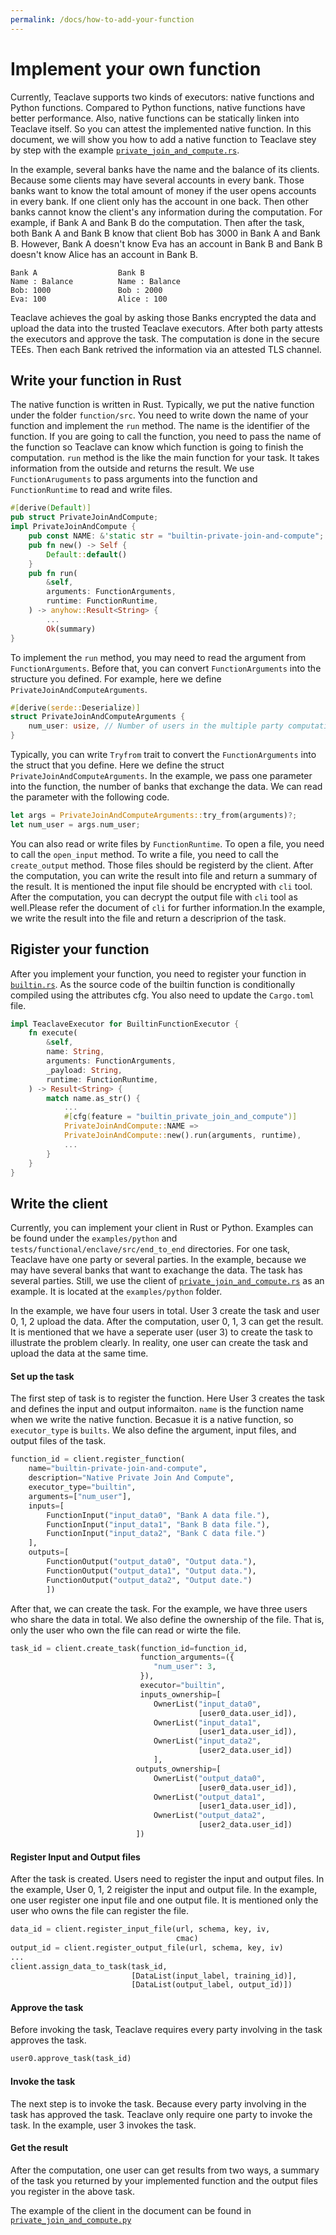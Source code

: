 ```yaml
---
permalink: /docs/how-to-add-your-function
---
```


# Implement your own function

Currently, Teaclave supports two kinds of executors: native functions and Python
functions. Compared to Python functions, native functions have better
performance. Also, native functions can be statically linken into Teaclave
itself. So you can attest the implemented native function. 
In this document, we will show you how to add a native function to 
Teaclave stey by step with the example [`private_join_and_compute.rs`](https://github.com/apache/incubator-teaclave/blob/master/function/src/private_join_and_compute.rs). 

In the example, several banks have the name and the balance of its clients.
Because some clients may have several accounts in every bank. Those banks 
want to know the total amount of money if the user opens accounts in every bank.
If one client only has the account in one back. Then other banks cannot know
the client's any information during the computation. For example, if Bank A 
and Bank B do the computation. Then after the task, both Bank A and Bank B
know that client Bob has 3000 in Bank A and Bank B. However, Bank A doesn't
know Eva has an account in Bank B and Bank B doesn't know Alice has an account
in Bank B.

```
Bank A                  Bank B
Name : Balance          Name : Balance
Bob: 1000               Bob : 2000
Eva: 100                Alice : 100
```

Teaclave achieves the goal by asking those Banks encrypted the data and upload
the data into the trusted Teaclave executors. After both party attests the executors
and approve the task. The computation is done in the secure TEEs. Then each 
Bank retrived the information via an attested TLS channel.

## Write your function in Rust
The native function is written in Rust. Typically, we put the native
function under the folder `function/src`. 
You need to write down the name of your function and implement the
`run` method. The name is the identifier of the function. If you are going to
call the function, you need to pass the name of the function so
Teaclave can know which function is going to finish the computation.
`run` method is the like the main function for your task. It takes information
from the outside and returns the result.
We use `FunctionAruguments` to pass arguments into the function and
`FunctionRuntime` to read and write files. 
```rust
#[derive(Default)]
pub struct PrivateJoinAndCompute;
impl PrivateJoinAndCompute {
    pub const NAME: &'static str = "builtin-private-join-and-compute";
    pub fn new() -> Self {
        Default::default()
    }
    pub fn run(
        &self,
        arguments: FunctionArguments,
        runtime: FunctionRuntime,
    ) -> anyhow::Result<String> {
        ...
        Ok(summary)
}
```

To implement the `run` method, you may need to read the argument from `FunctionArguments`.
Before that, you can convert `FunctionArguments` into the structure you defined. For
example, here we define `PrivateJoinAndComputeArguments`. 
```rust
#[derive(serde::Deserialize)]
struct PrivateJoinAndComputeArguments {
    num_user: usize, // Number of users in the multiple party computation
}
```
Typically, you can write `Tryfrom` trait to convert the `FunctionArguments` into the struct that
you define. Here we define the struct `PrivateJoinAndComputeArguments`.
In the example, we pass one parameter into the function, the number of banks that exchange the 
data.
We can read the parameter with the following code.
```rust
let args = PrivateJoinAndComputeArguments::try_from(arguments)?;
let num_user = args.num_user;
```
You can also read or write files by `FunctionRuntime`. To open a file, you need to
call the `open_input` method. To write a file, you need to call the `create_output`
method. Those files should be registerd by the client. After the computation, you can
write the result into file and return a summary of the result. It is mentioned the input
file should be encrypted with `cli` tool. After the computation, you can decrypt the 
output file with `cli` tool as well.Please refer the document of `cli` for further 
information.In the example, we write the result into the file and return a descriprion of the task.

## Rigister your function
After you implement your function, you need to register your function
in [`builtin.rs`](https://github.com/apache/incubator-teaclave/blob/master/executor/src/builtin.rs). 
As the source code of the builtin function is conditionally compiled using the attributes cfg.
You also need to update the `Cargo.toml` file.
``` rust
impl TeaclaveExecutor for BuiltinFunctionExecutor {
    fn execute(
        &self,
        name: String,
        arguments: FunctionArguments,
        _payload: String,
        runtime: FunctionRuntime,
    ) -> Result<String> {
        match name.as_str() {
            ...
            #[cfg(feature = "builtin_private_join_and_compute")]
            PrivateJoinAndCompute::NAME =>
            PrivateJoinAndCompute::new().run(arguments, runtime),
            ...
        }
    }
}
```
## Write the client
Currently, you can implement your client in Rust or Python. Examples can be found under
the `examples/python` and `tests/functional/enclave/src/end_to_end` directories.
For one task, Teaclave have one party or several parties. In the example, because we
may have several banks that want to exachange the data. The task has several parties.
Still, we use the client of [`private_join_and_compute.rs`](https://github.com/apache/incubator-teaclave/blob/master/function/src/private_join_and_compute.rs) as an example.
It is located at the `examples/python` folder.

In the example, we have four users in total. User 3 create the task and user 0, 1, 2
upload the data. After the computation, user 0, 1, 3 can get the result. It is mentioned
that we have a seperate user (user 3) to create the task to illustrate the problem
clearly. In reality, one user can create the task and upload the data at the same time.

#### Set up the task
The first step of task is to register the function. Here User 3 creates the task and defines
the input and output informaiton. `name` is the function name when we write the native
function. Becasue it is a native function, so `executor_type` is `builts`. We also define
the argument, input files, and output files of the task. 
```Python
function_id = client.register_function(
    name="builtin-private-join-and-compute",
    description="Native Private Join And Compute",
    executor_type="builtin",
    arguments=["num_user"],
    inputs=[
        FunctionInput("input_data0", "Bank A data file."),
        FunctionInput("input_data1", "Bank B data file."),
        FunctionInput("input_data2", "Bank C data file.")
    ],
    outputs=[
        FunctionOutput("output_data0", "Output data."),
        FunctionOutput("output_data1", "Output data."),
        FunctionOutput("output_data2", "Output date.")
        ])
```
After that, we can create the task. For the example, we have three users who share the data in total. We also define the ownership of the file. That is, only the user who own the file can
read or wirte the file.
```Python
task_id = client.create_task(function_id=function_id,
                             function_arguments=({
                                "num_user": 3,
                             }),
                             executor="builtin",
                             inputs_ownership=[
                                OwnerList("input_data0",
                                          [user0_data.user_id]),
                                OwnerList("input_data1",
                                          [user1_data.user_id]),
                                OwnerList("input_data2",
                                          [user2_data.user_id])
                                ],
                            outputs_ownership=[
                                OwnerList("output_data0",
                                          [user0_data.user_id]),
                                OwnerList("output_data1",
                                          [user1_data.user_id]),
                                OwnerList("output_data2",
                                          [user2_data.user_id])
                            ])
```

#### Register Input and Output files
After the task is created. Users need to register the input and output files. In the example, User 0, 1, 2 reigister the input and output file. In the example, one user register one input
file and one output file. It is mentioned only the user who owns the file can register the 
file.
```Python
data_id = client.register_input_file(url, schema, key, iv,
                                     cmac)
output_id = client.register_output_file(url, schema, key, iv)
...
client.assign_data_to_task(task_id,
                           [DataList(input_label, training_id)],
                           [DataList(output_label, output_id)])
```
#### Approve the task
Before invoking the task, Teaclave requires every party involving in the task approves the task.
```Python
user0.approve_task(task_id)
```
#### Invoke the task
The next step is to invoke the task. Because every party involving in the task has approved 
the task. Teaclave only require one party to invoke the task. In the example, user 3 invokes
the task.

#### Get the result
After the computation, one user can get results from two ways, a summary of the task you returned by your implemented function and the output files you register in the above task. 

The example of the client in the document can be found in [`private_join_and_compute.py`](https://github.com/apache/incubator-teaclave/blob/dev/examples/python/builtin_private_join_and_compute.py)



